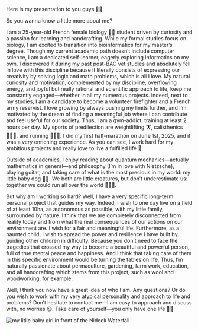 Here is my presentation to you guys 🤎✨

So you wanna know a little more about me?

I am a 25-year-old French female biology 🔬🧬 student driven by curiosity and a passion for learning and handcrafting. While my formal studies focus on biology, I am excited to transition into bioinformatics for my master’s degree. Though my current academic path doesn’t include computer science, I am a dedicated self-learner, eagerly exploring informatics on my own. I discovered it during my past post-BAC vet studies and absolutely fell in love with this discipline because it literally consists of expressing our creativity by solving logic and math problems, which is all I love.
My natural curiosity and motivation, complemented by my discipline, overflowing energy, and joyful but really rational and scientific approach to life, keep me constantly engaged—whether in all my numerous projects. Indeed, next to my studies, I am a candidate to become a volunteer firefighter and a French army reservist. I love growing by always pushing my limits further, and I’m motivated by the dream of finding a meaningful job where I can contribute and feel useful for our society. Thus, I am a gym-addict, training at least 2 hours per day. My sports of predilection are weightlifting 🏋️, calisthenics 🤸🏼‍♀️, and running 🏃🏼‍♀️. I did my first half-marathon on June 1st, 2025, and it was a very enriching experience.
As you can see, I work hard for my ambitious projects and really love to live a fulfilled life 🤎.

Outside of academics, I enjoy reading about quantum mechanics—actually mathematics in general—and philosophy (I’m in love with Nietzsche), playing guitar, and taking care of what is the most precious in my world: my little baby dog 🐶🤎. We both are little creatures, but don’t underestimate us: together we could run all over the world 💪🏼✨.

But why am I working so hard? Well, I have a very specific long-term personal project that guides my way. Indeed, I wish to one day live on a field of at least 10ha, as autonomous as possible, with my little family, surrounded by nature. I think that we are completely disconnected from reality today and from what the real consequences of our actions on our environment are. I wish for a fair and meaningful life. Furthermore, as a haunted child, I wish to spread the power and resilience I have built by guiding other children in difficulty. Because you don’t need to face the tragedies that crossed my way to become a beautiful and powerful person, full of true mental peace and happiness. And I think that taking care of them in this specific environment would be turning the tables on life. Thus, I’m naturally passionate about permaculture, gardening, farm work, education, and all handcrafting which stems from this project, such as wool and woodworking, for example.

Well, I think you now have a great idea of who I am. Any questions? Or do you wish to work with my very atypical personality and approach to life and problems? Don’t hesitate to contact me—I am easy to approach and discuss with, no worries 😉.
Take care of yourself—you only have one life 🤎✨

![my litlle baby girl in front of the Nideck Waterfall](https://github.com/[username]/[reponame]/blob/[branch]/image.jpg?raw=true)
